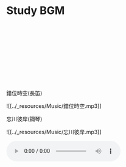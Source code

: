 # Study BGM
<br>
<br>
<br>
<br>
<br>
<br>
<br>
<br>
<br>
<br>
錯位時空(長笛)

![[../_resources/Music/錯位時空.mp3]]

忘川彼岸(鋼琴)

![[../_resources/Music/忘川彼岸.mp3]]



<audio controls="controls" autoplay="autoplay">
  <source src="_resources/Music/忘川彼岸.mp3" type="audio/mpeg" />
</audio>